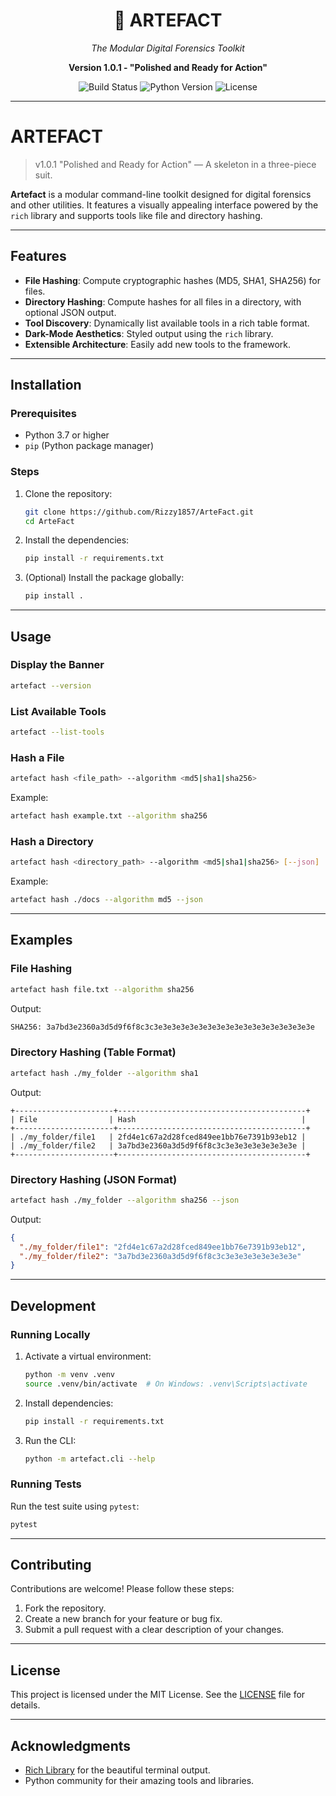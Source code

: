 <h1 align="center">🧠 ARTEFACT</h1>
<p align="center"><i>The Modular Digital Forensics Toolkit</i></p>
<p align="center"><b>Version 1.0.1 - "Polished and Ready for Action"</b></p>
<p align="center">
  <img src="https://img.shields.io/badge/build-passing-brightgreen?style=flat-square" alt="Build Status"/>
  <img src="https://img.shields.io/badge/python-3.7+-blue?style=flat-square" alt="Python Version"/>
  <img src="https://img.shields.io/badge/license-MIT-yellow?style=flat-square" alt="License"/>
</p>

---

# ARTEFACT
>
> v1.0.1 "Polished and Ready for Action" — A skeleton in a three-piece suit.

**Artefact** is a modular command-line toolkit designed for digital forensics and other utilities. It features a visually appealing interface powered by the `rich` library and supports tools like file and directory hashing.

---

## Features

- **File Hashing**: Compute cryptographic hashes (MD5, SHA1, SHA256) for files.
- **Directory Hashing**: Compute hashes for all files in a directory, with optional JSON output.
- **Tool Discovery**: Dynamically list available tools in a rich table format.
- **Dark-Mode Aesthetics**: Styled output using the `rich` library.
- **Extensible Architecture**: Easily add new tools to the framework.

---

## Installation

### Prerequisites

- Python 3.7 or higher
- `pip` (Python package manager)

### Steps

1. Clone the repository:

   ```bash
   git clone https://github.com/Rizzy1857/ArteFact.git
   cd ArteFact
   ```

2. Install the dependencies:

   ```bash
   pip install -r requirements.txt
   ```

3. (Optional) Install the package globally:

   ```bash
   pip install .
   ```

---

## Usage

### Display the Banner

```bash
artefact --version
```

### List Available Tools

```bash
artefact --list-tools
```

### Hash a File

```bash
artefact hash <file_path> --algorithm <md5|sha1|sha256>
```

Example:

```bash
artefact hash example.txt --algorithm sha256
```

### Hash a Directory

```bash
artefact hash <directory_path> --algorithm <md5|sha1|sha256> [--json]
```

Example:

```bash
artefact hash ./docs --algorithm md5 --json
```

---

## Examples

### File Hashing

```bash
artefact hash file.txt --algorithm sha256
```

Output:

```bash
SHA256: 3a7bd3e2360a3d5d9f6f8c3c3e3e3e3e3e3e3e3e3e3e3e3e3e3e3e3e3e3e
```

### Directory Hashing (Table Format)

```bash
artefact hash ./my_folder --algorithm sha1
```

Output:

```
+----------------------+------------------------------------------+
| File                | Hash                                     |
+----------------------+------------------------------------------+
| ./my_folder/file1   | 2fd4e1c67a2d28fced849ee1bb76e7391b93eb12 |
| ./my_folder/file2   | 3a7bd3e2360a3d5d9f6f8c3c3e3e3e3e3e3e3e3e |
+----------------------+------------------------------------------+
```

### Directory Hashing (JSON Format)

```bash
artefact hash ./my_folder --algorithm sha256 --json
```

Output:

```json
{
  "./my_folder/file1": "2fd4e1c67a2d28fced849ee1bb76e7391b93eb12",
  "./my_folder/file2": "3a7bd3e2360a3d5d9f6f8c3c3e3e3e3e3e3e3e3e"
}
```

---

## Development

### Running Locally

1. Activate a virtual environment:

   ```bash
   python -m venv .venv
   source .venv/bin/activate  # On Windows: .venv\Scripts\activate
   ```

2. Install dependencies:

   ```bash
   pip install -r requirements.txt
   ```

3. Run the CLI:

   ```bash
   python -m artefact.cli --help
   ```

### Running Tests

Run the test suite using `pytest`:

```bash
pytest
```

---

## Contributing

Contributions are welcome! Please follow these steps:

1. Fork the repository.
2. Create a new branch for your feature or bug fix.
3. Submit a pull request with a clear description of your changes.

---

## License

This project is licensed under the MIT License. See the [LICENSE](LICENSE) file for details.

---

## Acknowledgments

- [Rich Library](https://github.com/Textualize/rich) for the beautiful terminal output.
- Python community for their amazing tools and libraries.
